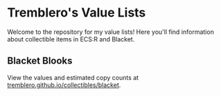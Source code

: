 # Tremblero's Value Lists

Welcome to the repository for my value lists! Here you'll find information about collectible items in ECS:R and Blacket. 

## Blacket Blooks

View the values and estimated copy counts at [tremblero.github.io/collectibles/blacket](https://tremblero.github.io/collectibles/blacket).
